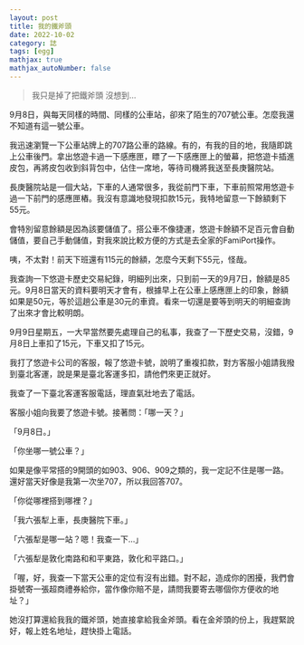 ```yaml
---
layout: post
title: 我的鐵斧頭
date: 2022-10-02
category: 誌
tags: [egg]
mathjax: true
mathjax_autoNumber: false
---
```


> 我只是掉了把鐵斧頭
> 沒想到…

<!-- more -->

9月8日，與每天同樣的時間、同樣的公車站，卻來了陌生的707號公車。怎麼我還不知道有這一號公車。

我迅速瀏覽一下公車站牌上的707路公車的路線。有的，有我的目的地，我隨即跳上公車後門。拿出悠遊卡過一下感應匣，瞟了一下感應匣上的螢幕，把悠遊卡插進皮包，再將皮包收到斜背包中，佔住一席地，等待司機將我送至長庚醫院站。

長庚醫院站是一個大站，下車的人通常很多，我從前門下車，下車前照常用悠遊卡過一下前門的感應匣樁。我沒有意識地發現扣款15元，我特地留意一下餘額剩下55元。

會特別留意餘額是因為該要儲值了。搭公車不像捷運，悠遊卡餘額不足百元會自動儲值，要自己手動儲值，對我來說比較方便的方式是去全家的FamiPort操作。

咦，不太對！前天下班還有115元的餘額，怎麼今天剩下55元，怪哉。

我查詢一下悠遊卡歷史交易紀錄，明細列出來，只到前一天的9月7日，餘額是85元。9月8日當天的資料要明天才會有，根據早上在公車上感應匣上的印象，餘額如果是50元，等於這趟公車是30元的車資。看來一切還是要等到明天的明細查詢了出來才會比較明朗。

9月9日星期五，一大早當然要先處理自己的私事，我查了一下歷史交易，沒錯，9月8日上車扣了15元，下車又扣了15元。

我打了悠遊卡公司的客服，報了悠遊卡號，說明了重複扣款，對方客服小姐請我撥到臺北客運，說是果是臺北客運多扣，請他們來更正就好。

我查了一下臺北客運客服電話，理直氣壯地去了電話。

客服小姐向我要了悠遊卡號。接著問：「哪一天？」

「9月8日。」

「你坐哪一號公車？」

如果是像平常搭的9開頭的如903、906、909之類的，我一定記不住是哪一路。還好當天好像是我第一次坐707，所以我回答707。

「你從哪裡搭到哪裡？」

「我六張犁上車，長庚醫院下車。」

「六張犁是哪一站？嗯！我查一下…」

「六張犁是敦化南路和和平東路，敦化和平路口。」

「喔，好，我查一下當天公車的定位有沒有出錯。對不起，造成你的困擾，我們會掛號寄一張超商禮券給你，當作像你賠不是，請問我要寄去哪個你方便收的地址？」

她沒打算還給我我的鐵斧頭，她直接拿給我金斧頭。看在金斧頭的份上，我趕緊說好，報上姓名地址，趕快掛上電話。
